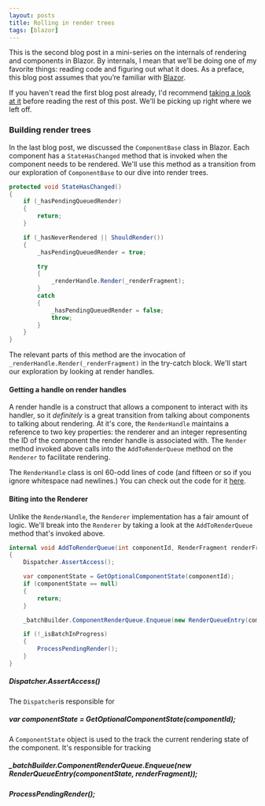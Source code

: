 ```yaml
---
layout: posts
title: Rolling in render trees
tags: [blazor]
---
```


This is the second blog post in a mini-series on the internals of rendering and components in Blazor. By internals, I mean that we’ll be doing one of my favorite things: reading code and figuring out what it does. As a preface, this blog post assumes that you’re familiar with [Blazor](https://blazor.net).

If you haven't read the first blog post already, I'd recommend [taking a look at it](./combing-through-component-base) before reading the rest of this post. We'll be picking up right where we left off.

### Building render trees

In the last blog post, we discussed the `ComponentBase` class in Blazor. Each component has a `StateHasChanged` method that is invoked when the component needs to be rendered. We'll use this method as a transition from our exploration of `ComponentBase` to our dive into render trees.

```csharp
protected void StateHasChanged()
{
    if (_hasPendingQueuedRender)
    {
        return;
    }

    if (_hasNeverRendered || ShouldRender())
    {
        _hasPendingQueuedRender = true;

        try
        {
            _renderHandle.Render(_renderFragment);
        }
        catch
        {
            _hasPendingQueuedRender = false;
            throw;
        }
    }
}
```

The relevant parts of this method are the invocation of `_renderHandle.Render(_renderFragment)` in the try-catch block. We'll start our exploration by looking at render handles.

#### Getting a handle on render handles

A render handle is a construct that allows a component to interact with its handler, so it _definitely_ is a great transition from talking about components to talking about rendering. At it's core, the `RenderHandle` maintains a reference to two key properties: the renderer and an integer representing the ID of the component the render handle is associated with. The `Render` method invoked above calls into the `AddToRenderQueue` method on the `Renderer` to facilitate rendering.

The `RenderHandle` class is onl 60-odd lines of code (and fifteen or so if you ignore whitespace nad newlines.) You can check out the code for it [here](https://github.com/dotnet/aspnetcore/blob/0d31fa0f54474289fa6e3910f7f40d2bf8f9b5d4/src/Components/Components/src/RenderHandle.cs).

#### Biting into the Renderer

Unlike the `RenderHandle`, the `Renderer` implementation has a fair amount of logic. We'll break into the `Renderer` by taking a look at the `AddToRenderQueue` method that's invoked above.

```csharp
internal void AddToRenderQueue(int componentId, RenderFragment renderFragment)
{
    Dispatcher.AssertAccess();

    var componentState = GetOptionalComponentState(componentId);
    if (componentState == null)
    {
        return;
    }

    _batchBuilder.ComponentRenderQueue.Enqueue(new RenderQueueEntry(componentState, renderFragment));

    if (!_isBatchInProgress)
    {
        ProcessPendingRender();
    }
}
```

##### Dispatcher.AssertAccess()

The `Dispatcher`is responsible for 

##### var componentState = GetOptionalComponentState(componentId);

A `ComponentState` object is used to the track the current rendering state of the component. It's responsible for tracking 

##### _batchBuilder.ComponentRenderQueue.Enqueue(new RenderQueueEntry(componentState, renderFragment));

##### ProcessPendingRender();

